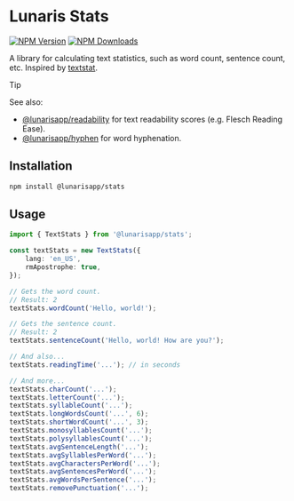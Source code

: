 # Lunaris Stats

[![NPM Version](https://img.shields.io/npm/v/%40lunarisapp%2Fstats)](https://www.npmjs.com/package/@lunarisapp/stats)
[![NPM Downloads](https://img.shields.io/npm/dm/%40lunarisapp%2Fstats)](https://www.npmjs.com/package/@lunarisapp/stats)

A library for calculating text statistics, such as word count, sentence count, etc. Inspired by [textstat](https://github.com/textstat/textstat).

> [!TIP]
> See also:
>   - [@lunarisapp/readability](https://github.com/LunarisApp/text-tools/tree/main/packages/readability) for text readability scores (e.g. Flesch Reading Ease).
>   - [@lunarisapp/hyphen](https://github.com/LunarisApp/text-tools/tree/main/packages/hyphen) for word hyphenation.

## Installation

```bash
npm install @lunarisapp/stats
```

## Usage

```typescript
import { TextStats } from '@lunarisapp/stats';

const textStats = new TextStats({
    lang: 'en_US',
    rmApostrophe: true,
});

// Gets the word count.
// Result: 2
textStats.wordCount('Hello, world!');

// Gets the sentence count.
// Result: 2
textStats.sentenceCount('Hello, world! How are you?');

// And also...
textStats.readingTime('...'); // in seconds

// And more...
textStats.charCount('...');
textStats.letterCount('...');
textStats.syllableCount('...');
textStats.longWordsCount('...', 6);
textStats.shortWordCount('...', 3);
textStats.monosyllablesCount('...');
textStats.polysyllablesCount('...');
textStats.avgSentenceLength('...');
textStats.avgSyllablesPerWord('...');
textStats.avgCharactersPerWord('...');
textStats.avgSentencesPerWord('...');
textStats.avgWordsPerSentence('...');
textStats.removePunctuation('...');
```
